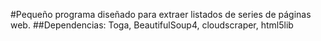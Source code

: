 #Pequeño programa diseñado para extraer listados de series de páginas web.
##Dependencias: Toga, BeautifulSoup4, cloudscraper, html5lib
